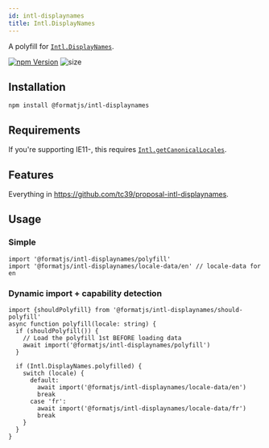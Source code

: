 ```yaml
---
id: intl-displaynames
title: Intl.DisplayNames
---
```


A polyfill for [`Intl.DisplayNames`](https://tc39.es/proposal-intl-displaynames).

[![npm Version](https://img.shields.io/npm/v/@formatjs/intl-displaynames.svg?style=flat-square)](https://www.npmjs.org/package/@formatjs/intl-displaynames)
![size](https://badgen.net/bundlephobia/minzip/@formatjs/intl-displaynames)

## Installation

```
npm install @formatjs/intl-displaynames
```

## Requirements

If you're supporting IE11-, this requires [`Intl.getCanonicalLocales`](intl-getcanonicallocales.md).

## Features

Everything in <https://github.com/tc39/proposal-intl-displaynames>.

## Usage

### Simple

```tsx
import '@formatjs/intl-displaynames/polyfill'
import '@formatjs/intl-displaynames/locale-data/en' // locale-data for en
```

### Dynamic import + capability detection

```tsx
import {shouldPolyfill} from '@formatjs/intl-displaynames/should-polyfill'
async function polyfill(locale: string) {
  if (shouldPolyfill()) {
    // Load the polyfill 1st BEFORE loading data
    await import('@formatjs/intl-displaynames/polyfill')
  }

  if (Intl.DisplayNames.polyfilled) {
    switch (locale) {
      default:
        await import('@formatjs/intl-displaynames/locale-data/en')
        break
      case 'fr':
        await import('@formatjs/intl-displaynames/locale-data/fr')
        break
    }
  }
}
```
